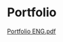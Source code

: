 # Portfolio
[Portfolio ENG.pdf](https://github.com/zwierzchowskidominik/Portfolio/files/11935466/Portfolio.ENG.pdf)
